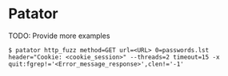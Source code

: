 # Patator

TODO: Provide more examples

```
$ patator http_fuzz method=GET url=<URL> 0=passwords.lst header="Cookie: <cookie_session>" --threads=2 timeout=15 -x quit:fgrep!='<Error_message_response>',clen!='-1'
```